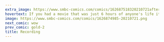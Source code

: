 ```yaml
---
extra_image: https://www.smbc-comics.com/comics/162687518320210721after.png
hovertext: If you had a movie that was just 6 hours of anyone's life it'd be simultaneously too obscene and too boring to screen in theatres.
image: https://www.smbc-comics.com/comics/1626874985-20210721.png
next_comic: wow
prev_comic: gold-2
title: Recording
---
```


